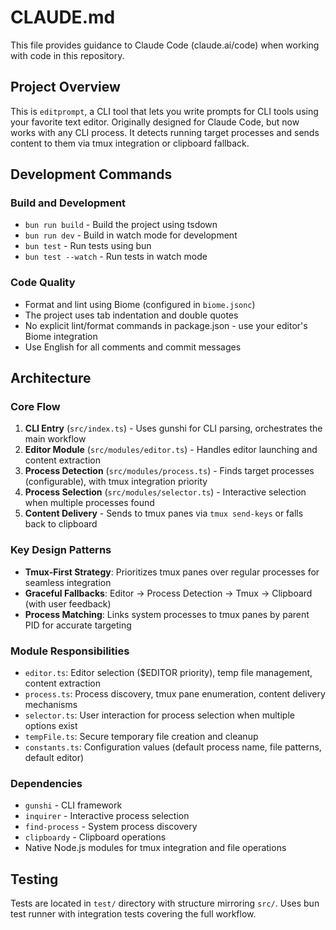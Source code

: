 # CLAUDE.md

This file provides guidance to Claude Code (claude.ai/code) when working with code in this repository.

## Project Overview

This is `editprompt`, a CLI tool that lets you write prompts for CLI tools using your favorite text editor. Originally designed for Claude Code, but now works with any CLI process. It detects running target processes and sends content to them via tmux integration or clipboard fallback.

## Development Commands

### Build and Development
- `bun run build` - Build the project using tsdown
- `bun run dev` - Build in watch mode for development
- `bun test` - Run tests using bun
- `bun test --watch` - Run tests in watch mode

### Code Quality
- Format and lint using Biome (configured in `biome.jsonc`)
- The project uses tab indentation and double quotes
- No explicit lint/format commands in package.json - use your editor's Biome integration
- Use English for all comments and commit messages

## Architecture

### Core Flow
1. **CLI Entry** (`src/index.ts`) - Uses gunshi for CLI parsing, orchestrates the main workflow
2. **Editor Module** (`src/modules/editor.ts`) - Handles editor launching and content extraction
3. **Process Detection** (`src/modules/process.ts`) - Finds target processes (configurable), with tmux integration priority
4. **Process Selection** (`src/modules/selector.ts`) - Interactive selection when multiple processes found
5. **Content Delivery** - Sends to tmux panes via `tmux send-keys` or falls back to clipboard

### Key Design Patterns
- **Tmux-First Strategy**: Prioritizes tmux panes over regular processes for seamless integration
- **Graceful Fallbacks**: Editor → Process Detection → Tmux → Clipboard (with user feedback)
- **Process Matching**: Links system processes to tmux panes by parent PID for accurate targeting

### Module Responsibilities
- `editor.ts`: Editor selection ($EDITOR priority), temp file management, content extraction
- `process.ts`: Process discovery, tmux pane enumeration, content delivery mechanisms
- `selector.ts`: User interaction for process selection when multiple options exist
- `tempFile.ts`: Secure temporary file creation and cleanup
- `constants.ts`: Configuration values (default process name, file patterns, default editor)

### Dependencies
- `gunshi` - CLI framework
- `inquirer` - Interactive process selection
- `find-process` - System process discovery
- `clipboardy` - Clipboard operations
- Native Node.js modules for tmux integration and file operations

## Testing

Tests are located in `test/` directory with structure mirroring `src/`. Uses bun test runner with integration tests covering the full workflow.
